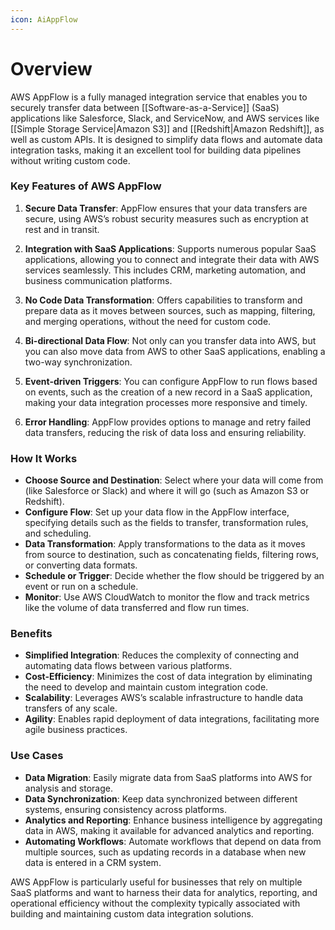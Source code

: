 ```yaml
---
icon: AiAppFlow
---
```

# Overview
AWS AppFlow is a fully managed integration service that enables you to securely transfer data between [[Software-as-a-Service]] (SaaS) applications like Salesforce, Slack, and ServiceNow, and AWS services like [[Simple Storage Service|Amazon S3]] and [[Redshift|Amazon Redshift]], as well as custom APIs. It is designed to simplify data flows and automate data integration tasks, making it an excellent tool for building data pipelines without writing custom code.

### Key Features of AWS AppFlow

1. **Secure Data Transfer**: AppFlow ensures that your data transfers are secure, using AWS’s robust security measures such as encryption at rest and in transit.
    
2. **Integration with SaaS Applications**: Supports numerous popular SaaS applications, allowing you to connect and integrate their data with AWS services seamlessly. This includes CRM, marketing automation, and business communication platforms.
    
3. **No Code Data Transformation**: Offers capabilities to transform and prepare data as it moves between sources, such as mapping, filtering, and merging operations, without the need for custom code.
    
4. **Bi-directional Data Flow**: Not only can you transfer data into AWS, but you can also move data from AWS to other SaaS applications, enabling a two-way synchronization.
    
5. **Event-driven Triggers**: You can configure AppFlow to run flows based on events, such as the creation of a new record in a SaaS application, making your data integration processes more responsive and timely.
    
6. **Error Handling**: AppFlow provides options to manage and retry failed data transfers, reducing the risk of data loss and ensuring reliability.
    

### How It Works

- **Choose Source and Destination**: Select where your data will come from (like Salesforce or Slack) and where it will go (such as Amazon S3 or Redshift).
- **Configure Flow**: Set up your data flow in the AppFlow interface, specifying details such as the fields to transfer, transformation rules, and scheduling.
- **Data Transformation**: Apply transformations to the data as it moves from source to destination, such as concatenating fields, filtering rows, or converting data formats.
- **Schedule or Trigger**: Decide whether the flow should be triggered by an event or run on a schedule.
- **Monitor**: Use AWS CloudWatch to monitor the flow and track metrics like the volume of data transferred and flow run times.

### Benefits

- **Simplified Integration**: Reduces the complexity of connecting and automating data flows between various platforms.
- **Cost-Efficiency**: Minimizes the cost of data integration by eliminating the need to develop and maintain custom integration code.
- **Scalability**: Leverages AWS’s scalable infrastructure to handle data transfers of any scale.
- **Agility**: Enables rapid deployment of data integrations, facilitating more agile business practices.

### Use Cases

- **Data Migration**: Easily migrate data from SaaS platforms into AWS for analysis and storage.
- **Data Synchronization**: Keep data synchronized between different systems, ensuring consistency across platforms.
- **Analytics and Reporting**: Enhance business intelligence by aggregating data in AWS, making it available for advanced analytics and reporting.
- **Automating Workflows**: Automate workflows that depend on data from multiple sources, such as updating records in a database when new data is entered in a CRM system.

AWS AppFlow is particularly useful for businesses that rely on multiple SaaS platforms and want to harness their data for analytics, reporting, and operational efficiency without the complexity typically associated with building and maintaining custom data integration solutions.